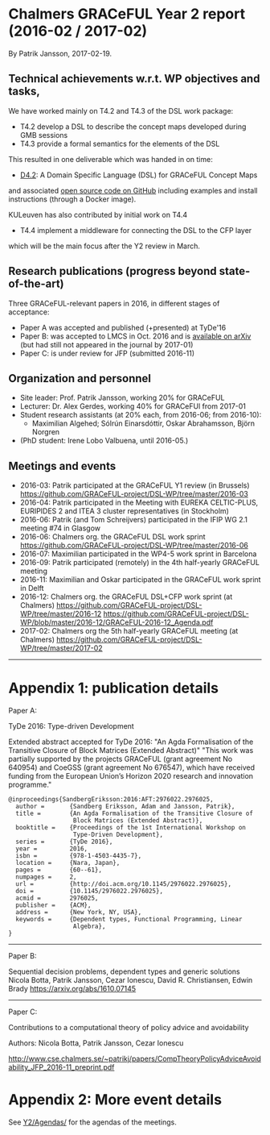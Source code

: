 # Chalmers GRACeFUL Year 2 report (2016-02 / 2017-02)

By Patrik Jansson, 2017-02-19.

## Technical achievements w.r.t. WP objectives and tasks,

We have worked mainly on T4.2 and T4.3 of the DSL work package:

* T4.2 develop a DSL to describe the concept maps developed during GMB sessions
* T4.3 provide a formal semantics for the elements of the DSL

This resulted in one deliverable which was handed in on time:

* [D4.2](deliverables/d4.2/): A Domain Specific Language (DSL) for GRACeFUL Concept Maps

and associated
[open source code on GitHub](https://github.com/GRACeFUL-project/GRACe) including
examples and install instructions (through a Docker image).

KULeuven has also contributed by initial work on T4.4

* T4.4 implement a middleware for connecting the DSL to the CFP layer

which will be the main focus after the Y2 review in March.

## Research publications (progress beyond state-of-the-art)

Three GRACeFUL-relevant papers in 2016, in different stages of acceptance:
* Paper A was accepted and published (+presented) at TyDe'16
* Paper B: was accepted to LMCS in Oct. 2016 and is [available on arXiv](https://arxiv.org/abs/1610.07145) (but had still not appeared in the journal by 2017-01)
* Paper C: is under review for JFP (submitted 2016-11)

## Organization and personnel

* Site leader: Prof. Patrik Jansson, working 20% for GRACeFUL
* Lecturer: Dr. Alex Gerdes, working 40% for GRACeFUl from 2017-01
* Student research assistants (at 20% each, from 2016-06; from 2016-10):
    * Maximilian Algehed; Sólrún Einarsdóttir, Oskar Abrahamsson, Björn Norgren
* (PhD student: Irene Lobo Valbuena, until 2016-05.)

## Meetings and events

* 2016-03: Patrik participated at the GRACeFUL Y1 review (in Brussels)
  https://github.com/GRACeFUL-project/DSL-WP/tree/master/2016-03
* 2016-04: Patrik participated in the Meeting with EUREKA CELTIC-PLUS, EURIPIDES 2 and ITEA 3 cluster representatives (in Stockholm)
* 2016-06: Patrik (and Tom Schreijvers) participated in the IFIP WG 2.1 meeting #74 in Glasgow
* 2016-06: Chalmers org. the GRACeFUL DSL work sprint
  https://github.com/GRACeFUL-project/DSL-WP/tree/master/2016-06
* 2016-07: Maximilian participated in the WP4-5 work sprint in Barcelona
* 2016-09: Patrik participated (remotely) in the 4th half-yearly GRACeFUL meeting
* 2016-11: Maximilian and Oskar participated in the GRACeFUL work sprint in Delft
* 2016-12: Chalmers org. the GRACeFUL DSL+CFP work sprint (at Chalmers)
  https://github.com/GRACeFUL-project/DSL-WP/tree/master/2016-12
  https://github.com/GRACeFUL-project/DSL-WP/blob/master/2016-12/GRACeFUL-2016-12_Agenda.pdf
* 2017-02: Chalmers org the 5th half-yearly GRACeFUL meeting (at Chalmers)
  https://github.com/GRACeFUL-project/DSL-WP/tree/master/2017-02

----------------------------------------------------------------
# Appendix 1: publication details

Paper A:

TyDe 2016: Type-driven Development

Extended abstract accepted for TyDe 2016: "An Agda Formalisation of the Transitive Closure of Block Matrices (Extended Abstract)"
"This work was partially supported by the projects GRACeFUL (grant agreement No 640954) and CoeGSS (grant agreement No 676547), which have received funding from the European Union’s Horizon 2020 research and innovation programme."

```
@inproceedings{SandbergEriksson:2016:AFT:2976022.2976025,
  author =       {Sandberg Eriksson, Adam and Jansson, Patrik},
  title =        {An Agda Formalisation of the Transitive Closure of
                  Block Matrices (Extended Abstract)},
  booktitle =    {Proceedings of the 1st International Workshop on
                  Type-Driven Development},
  series =       {TyDe 2016},
  year =         2016,
  isbn =         {978-1-4503-4435-7},
  location =     {Nara, Japan},
  pages =        {60--61},
  numpages =     2,
  url =          {http://doi.acm.org/10.1145/2976022.2976025},
  doi =          {10.1145/2976022.2976025},
  acmid =        2976025,
  publisher =    {ACM},
  address =      {New York, NY, USA},
  keywords =     {Dependent types, Functional Programming, Linear
                  Algebra},
}
```

----
Paper B:

Sequential decision problems, dependent types and generic solutions
Nicola Botta, Patrik Jansson, Cezar Ionescu, David R. Christiansen, Edwin Brady
  https://arxiv.org/abs/1610.07145


----
Paper C:

Contributions to a computational theory of policy advice and avoidability

Authors: Nicola Botta, Patrik Jansson, Cezar Ionescu

http://www.cse.chalmers.se/~patrikj/papers/CompTheoryPolicyAdviceAvoidability_JFP_2016-11_preprint.pdf

# Appendix 2: More event details

See [Y2/Agendas/](Y2/Agendas/) for the agendas of the meetings.
